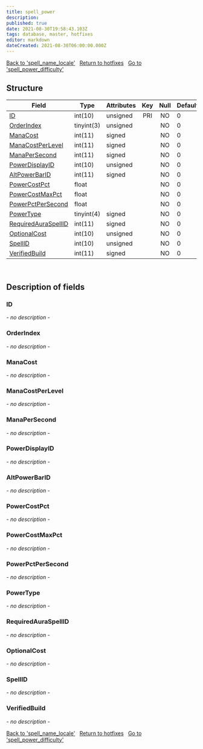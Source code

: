 ```yaml
---
title: spell_power
description: 
published: true
date: 2021-08-30T19:58:43.103Z
tags: database, master, hotfixes
editor: markdown
dateCreated: 2021-08-30T06:00:00.000Z
---
```


<a href="https://dev.trinitycore.info/en/database/master/hotfixes/spell_name_locale" class="mt-5 v-btn v-btn--depressed v-btn--flat v-btn--outlined theme--light v-size--default darkblue--text text--lighten-3"><span class="v-btn__content"><i aria-hidden="true" class="v-icon notranslate v-icon--left mdi mdi-arrow-left theme--light"></i><span>Back to 'spell_name_locale'</span></span></a>&nbsp;&nbsp;&nbsp;<a href="https://dev.trinitycore.info/en/database/master/hotfixes/home" class="mt-5 v-btn v-btn--depressed v-btn--flat v-btn--outlined theme--light v-size--default darkblue--text text--lighten-3"><span class="v-btn__content"><i aria-hidden="true" class="v-icon notranslate v-icon--left mdi mdi-home-outline theme--light"></i><span>Return to hotfixes</span></span></a>&nbsp;&nbsp;&nbsp;<a href="https://dev.trinitycore.info/en/database/master/hotfixes/spell_power_difficulty" class="mt-5 v-btn v-btn--depressed v-btn--flat v-btn--outlined theme--light v-size--default darkblue--text text--lighten-3"><span class="v-btn__content"><span>Go to 'spell_power_difficulty'</span><i aria-hidden="true" class="v-icon notranslate v-icon--right mdi mdi-arrow-right theme--light"></i></span></a>

## Structure

| Field | Type | Attributes | Key | Null | Default | Extra | Comment |
| --- | --- | --- | :---: | :---: | --- | --- | --- |
| [ID](#id) | int(10) | unsigned | PRI | NO | 0 |  |  |
| [OrderIndex](#orderindex) | tinyint(3) | unsigned |  | NO | 0 |  |  |
| [ManaCost](#manacost) | int(11) | signed |  | NO | 0 |  |  |
| [ManaCostPerLevel](#manacostperlevel) | int(11) | signed |  | NO | 0 |  |  |
| [ManaPerSecond](#manapersecond) | int(11) | signed |  | NO | 0 |  |  |
| [PowerDisplayID](#powerdisplayid) | int(10) | unsigned |  | NO | 0 |  |  |
| [AltPowerBarID](#altpowerbarid) | int(11) | signed |  | NO | 0 |  |  |
| [PowerCostPct](#powercostpct) | float |  |  | NO | 0 |  |  |
| [PowerCostMaxPct](#powercostmaxpct) | float |  |  | NO | 0 |  |  |
| [PowerPctPerSecond](#powerpctpersecond) | float |  |  | NO | 0 |  |  |
| [PowerType](#powertype) | tinyint(4) | signed |  | NO | 0 |  |  |
| [RequiredAuraSpellID](#requiredauraspellid) | int(11) | signed |  | NO | 0 |  |  |
| [OptionalCost](#optionalcost) | int(10) | unsigned |  | NO | 0 |  |  |
| [SpellID](#spellid) | int(10) | unsigned |  | NO | 0 |  |  |
| [VerifiedBuild](#verifiedbuild) | int(11) | signed |  | NO | 0 |  |  |
&nbsp;
## Description of fields

### ID
*- no description -*
&nbsp;

### OrderIndex
*- no description -*
&nbsp;

### ManaCost
*- no description -*
&nbsp;

### ManaCostPerLevel
*- no description -*
&nbsp;

### ManaPerSecond
*- no description -*
&nbsp;

### PowerDisplayID
*- no description -*
&nbsp;

### AltPowerBarID
*- no description -*
&nbsp;

### PowerCostPct
*- no description -*
&nbsp;

### PowerCostMaxPct
*- no description -*
&nbsp;

### PowerPctPerSecond
*- no description -*
&nbsp;

### PowerType
*- no description -*
&nbsp;

### RequiredAuraSpellID
*- no description -*
&nbsp;

### OptionalCost
*- no description -*
&nbsp;

### SpellID
*- no description -*
&nbsp;

### VerifiedBuild
*- no description -*
&nbsp;

<a href="https://dev.trinitycore.info/en/database/master/hotfixes/spell_name_locale" class="mt-5 v-btn v-btn--depressed v-btn--flat v-btn--outlined theme--light v-size--default darkblue--text text--lighten-3"><span class="v-btn__content"><i aria-hidden="true" class="v-icon notranslate v-icon--left mdi mdi-arrow-left theme--light"></i><span>Back to 'spell_name_locale'</span></span></a>&nbsp;&nbsp;&nbsp;<a href="https://dev.trinitycore.info/en/database/master/hotfixes/home" class="mt-5 v-btn v-btn--depressed v-btn--flat v-btn--outlined theme--light v-size--default darkblue--text text--lighten-3"><span class="v-btn__content"><i aria-hidden="true" class="v-icon notranslate v-icon--left mdi mdi-home-outline theme--light"></i><span>Return to hotfixes</span></span></a>&nbsp;&nbsp;&nbsp;<a href="https://dev.trinitycore.info/en/database/master/hotfixes/spell_power_difficulty" class="mt-5 v-btn v-btn--depressed v-btn--flat v-btn--outlined theme--light v-size--default darkblue--text text--lighten-3"><span class="v-btn__content"><span>Go to 'spell_power_difficulty'</span><i aria-hidden="true" class="v-icon notranslate v-icon--right mdi mdi-arrow-right theme--light"></i></span></a>

